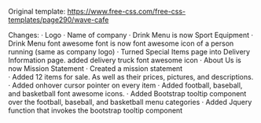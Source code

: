 Original template: https://www.free-css.com/free-css-templates/page290/wave-cafe

Changes: 
· Logo
· Name of company
· Drink Menu is now Sport Equipment 
· Drink Menu font awesome font is now font awesome icon of a person running (same as company logo)
· Turned Special Items page into Delivery Information page. added delivery truck font awesome icon
· About Us is now Mission Statement
· Created a mission statement  
· Added 12 items for sale. As well as their prices, pictures, and descriptions.
· Added onhover cursor pointer on every item 
· Added football, baseball, and basketball font awesome icons. 
· Added Bootstrap tooltip component over the football, baseball, and basketball menu categories
· Added Jquery function that invokes the bootstrap tooltip component
